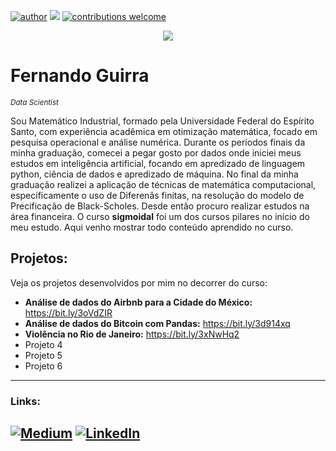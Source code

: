 [![author](https://img.shields.io/badge/author-FernandoGuirraS-red.svg)](https://www.linkedin.com/in/fernandoguirra) [![](https://img.shields.io/badge/python-3.7+-blue.svg)](https://www.python.org/downloads/release/python-365/) [![contributions welcome](https://img.shields.io/badge/contributions-welcome-brightgreen.svg?style=flat)](https://github.com/carlosfab/data_science/issues)

<p align="center">
  <img src="datascience.png" >
</p>

# Fernando Guirra 
<sub>*Data Scientist*</sub>

Sou Matemático Industrial, formado pela Universidade Federal do Espírito Santo, com experiência acadêmica em otimização matemática, focado em pesquisa operacional e análise numérica. Durante os períodos finais da minha graduação, comecei a pegar gosto por dados onde iniciei meus estudos em inteligência artificial, focando em apredizado de linguagem python, ciência de dados e apredizado de máquina. No final da minha graduação realizei a aplicação de técnicas de matemática computacional, especificamente o uso de Diferenãs finitas, na resolução do modelo de Precificação de Black-Scholes. Desde então procuro realizar estudos na área financeira. O curso **sigmoidal** foi um dos cursos pilares no início do meu estudo. Aqui venho mostrar todo conteúdo aprendido no curso.

## Projetos:
Veja os projetos desenvolvidos por mim no decorrer do curso:

* **Análise de dados do Airbnb para a Cidade do México:** https://bit.ly/3oVdZIR
* **Análise de dados do Bitcoin com Pandas:** https://bit.ly/3d914xq
* **Violência no Rio de Janeiro:** https://bit.ly/3xNwHq2
* Projeto 4
* Projeto 5
* Projeto 6
---
### Links:
[![Medium](https://img.shields.io/badge/Medium-12100E?style=for-the-badge&logo=medium&logoColor=white)](https://medium.com/@guirradatatec) [![LinkedIn](https://img.shields.io/badge/LinkedIn-0077B5?style=for-the-badge&logo=linkedin&logoColor=white)](https://www.linkedin.com/in/fernandoguirra)
---
